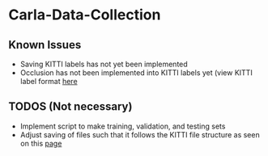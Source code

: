 # Carla-Data-Collection

## Known Issues
- Saving KITTI labels has not yet been implemented
- Occlusion has not been implemented into KITTI labels yet (view KITTI label format [here](https://github.com/bostondiditeam/kitti/blob/master/resources/devkit_object/readme.txt)

## TODOS (Not necessary)
- Implement script to make training, validation, and testing sets
- Adjust saving of files such that it follows the KITTI file structure as seen on this [page](https://mmdetection3d.readthedocs.io/en/latest/data_preparation.html#before-preparation)
